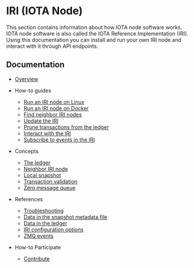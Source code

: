 # IRI (IOTA Node)

This section contains information about how IOTA node software works. IOTA node software is also called the IOTA Reference Implementation (IRI). Using this documentation you can install and run your own IRI node and interact with it through API endpoints.

## Documentation

- [Overview](/iri/introduction/overview.md)
  
- How-to guides
    - [Run an IRI node on Linux](how-to-guides/run-an-iri-node-on-linux.md)
    - [Run an IRI node on Docker](how-to-guides/run-an-iri-node-on-docker.md)
    - [Find neighbor IRI nodes](how-to-guides/find-neighbor-iri-nodes.md)
    - [Update the IRI](how-to-guides/update-the-iri.md)
    - [Prune transactions from the ledger](/how-to-guides/prune-transactions-from-the-ledger.md)
    - [Interact with the IRI](how-to-guides/interact-with-the-iri.md)
    - [Subscribe to events in the IRI](how-to-guides/subscribe-to-events-in-the-iri.md)
  
- Concepts
    - [The ledger](concepts/the-ledger.md)
    - [Neighbor IRI node](concepts/neighbor-iri-node.md)
    - [Local snapshot](concepts/local-snapshot.md)
    - [Transaction validation](concepts/transaction-validation.md)
    - [Zero message queue](concepts/zero-message-queue.md)

- References
    - [Troubleshooting](how-to-guides/troubleshooting.md)
    - [Data in the snapshot metadata file](references/data-in-the-snapshot-metadata-files.md)
    - [Data in the ledger](references/data-in-the-ledger.md)
    - [IRI configuration options](references/iri-configuration-options.md)
    - [ZMQ events](references/zmq-events.md)
  
- How-to Participate 
    - [Contribute](knowledgebase/contribute.md)
